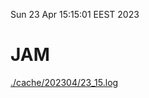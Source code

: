 Sun 23 Apr 15:15:01 EEST 2023
# JAM
<a href='./cache/202304/23_15.log'>./cache/202304/23_15.log</a>
